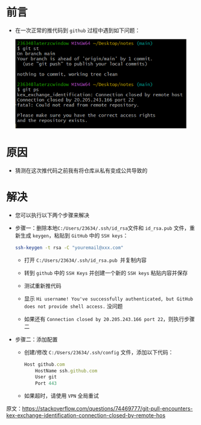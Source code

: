 # 前言

- 在一次正常的推代码到 `github` 过程中遇到如下问题：

  <img src="assets/image-20230217235553858.png" alt="image-20230217235553858" style="zoom:80%;" />





# 原因

- 猜测在这次推代码之前我有将仓库从私有变成公共导致的





# 解决

- 您可以执行以下两个步骤来解决

- 步骤一：删除本地`C:/Users/23634/.ssh/id_rsa`文件和 `id_rsa.pub` 文件，重新生成 `keygen`，粘贴到 `GitHub` 中的 `SSH keys`：

  ```bash
  ssh-keygen -t rsa -C "youremail@xxx.com"
  ```

  - 打开 `C:/Users/23634/.ssh/id_rsa.pub `并复制内容
  - 转到 `github` 中的 `SSH Keys` 并创建一个新的 `SSH keys` 粘贴内容并保存

  - 测试重新推代码
  - 显示 `Hi username! You've successfully authenticated, but GitHub does not provide shell access.` 没问题
  - 如果还有 `Connection closed by 20.205.243.166 port 22`，则执行步骤二

- 步骤二：添加配置

  - 创建/修改 `C:/Users/23634/.ssh/config` 文件，添加以下代码：

    ```js
    Host github.com
        HostName ssh.github.com
        User git
        Port 443
    ```

  - 如果超时，请使用 `VPN` 全局重试





原文：https://stackoverflow.com/questions/74469777/git-pull-encounters-kex-exchange-identification-connection-closed-by-remote-hos

